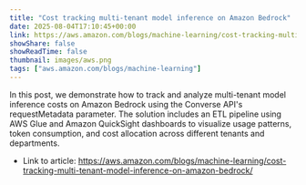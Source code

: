 ```yaml
---
title: "Cost tracking multi-tenant model inference on Amazon Bedrock"
date: 2025-08-04T17:10:45+00:00
link: https://aws.amazon.com/blogs/machine-learning/cost-tracking-multi-tenant-model-inference-on-amazon-bedrock/
showShare: false
showReadTime: false
thumbnail: images/aws.png
tags: ["aws.amazon.com/blogs/machine-learning"]
---
```

In this post, we demonstrate how to track and analyze multi-tenant model inference costs on Amazon Bedrock using the Converse API's requestMetadata parameter. The solution includes an ETL pipeline using AWS Glue and Amazon QuickSight dashboards to visualize usage patterns, token consumption, and cost allocation across different tenants and departments.

- Link to article: https://aws.amazon.com/blogs/machine-learning/cost-tracking-multi-tenant-model-inference-on-amazon-bedrock/